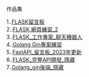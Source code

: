 作品集

1..[FLASK留言板](https://github.com/UFOTreeboy/Coding_Demo)<br />
2..[FLASK 網頁練習_2](https://github.com/UFOTreeboy/Flask_test)<br />
3..[FLASK_工作專案_聊天機器人](https://github.com/UFOTreeboy/ChatBot_Demo)<br />
4..[Golang Gin專案練習](https://github.com/UFOTreeboy/golang_gin_work)<br />
5..[FastAPI_留言板_2023年更新](https://github.com/UFOTreeboy/fastapi_database_demo)<br />
6..[FLASK_完整API開發_隱藏](https://github.com/UFOTreeboy/Flask_user_login)<br />
7..[Golang_gin後端_隱藏](https://github.com/UFOTreeboy/go_gin_api_01)<br />
